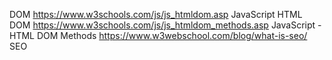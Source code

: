 DOM
https://www.w3schools.com/js/js_htmldom.asp JavaScript HTML DOM
https://www.w3schools.com/js/js_htmldom_methods.asp JavaScript - HTML DOM Methods
https://www.w3webschool.com/blog/what-is-seo/ SEO 
